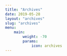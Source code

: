 ```yaml
---
title: "Archives"
date: 2019-05-28
layout: "archives"
slug: "archives"
menu:
    main:
        weight: -70
        params: 
            icon: archives
---
```



